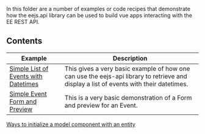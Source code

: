 In this folder are a number of examples or code recipes that demonstrate how the eejs.api library can be used to build vue apps interacting with the EE REST API.

## Contents

Example | Description |
|---------|-----------|
[Simple List of Events with Datetimes](simple-event-list.md) | This gives a very basic example of how one can use the eejs-api library to retrieve and display a list of events with their datetimes.
[Simple Event Form and Preview](simple-event-form-and-preview.md) | This is a very basic demonstration of a Form and preview for an Event.
[Ways to initialize a model component with an entity](initializing-model-component-with-an-entity.md)